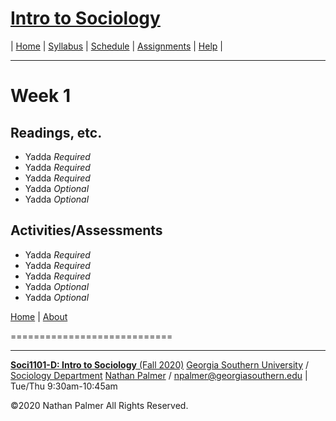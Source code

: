 # [Intro to Sociology](https://ishimby.github.io/Soc101/)

| [Home](https://ishimby.github.io/Soc101/) | [Syllabus](https://ishimby.github.io/Soc101/syllabus.html) | [Schedule](https://ishimby.github.io/Soc101/schedule.html) | [Assignments](https://ishimby.github.io/Soc101/assignments.html) | [Help](https://ishimby.github.io/Soc101/help.html) |

---

# Week 1

## Readings, etc.

* Yadda _Required_
* Yadda _Required_
* Yadda _Required_
* Yadda _Optional_
* Yadda _Optional_


## Activities/Assessments

* Yadda _Required_
* Yadda _Required_
* Yadda _Required_
* Yadda _Optional_
* Yadda _Optional_




[Home](https://ishimby.github.io/Soc101/) | [About](https://ishimby.github.io/Soc101/About.html)

============================

---

[**Soci1101-D: Intro to Sociology** (Fall 2020)](https://ishimby.github.io/Soc101/)
[Georgia Southern University](https://www.georgiasouthern.edu/) / [Sociology Department](https://cbss.georgiasouthern.edu/socianth/)
[Nathan Palmer](www.natepalmer.org) / [npalmer@georgiasouthern.edu](mailto:npalmer@georgiasouthern.edu) | Tue/Thu 9:30am-10:45am

©2020 Nathan Palmer All Rights Reserved.